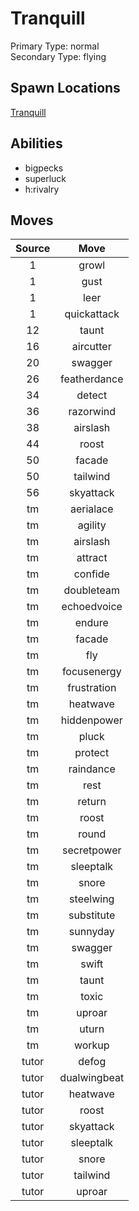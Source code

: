 # Tranquill  
Primary Type: normal  
Secondary Type: flying  
  
## Spawn Locations  
[Tranquill](/data/spawn_presets/tranquill.md)  
  
## Abilities  
  * bigpecks
  * superluck
  * h:rivalry
  
  
## Moves  
  
| Source | Move |  
|:---:|:---:|  
| 1 | growl |  
| 1 | gust |  
| 1 | leer |  
| 1 | quickattack |  
| 12 | taunt |  
| 16 | aircutter |  
| 20 | swagger |  
| 26 | featherdance |  
| 34 | detect |  
| 36 | razorwind |  
| 38 | airslash |  
| 44 | roost |  
| 50 | facade |  
| 50 | tailwind |  
| 56 | skyattack |  
| tm | aerialace |  
| tm | agility |  
| tm | airslash |  
| tm | attract |  
| tm | confide |  
| tm | doubleteam |  
| tm | echoedvoice |  
| tm | endure |  
| tm | facade |  
| tm | fly |  
| tm | focusenergy |  
| tm | frustration |  
| tm | heatwave |  
| tm | hiddenpower |  
| tm | pluck |  
| tm | protect |  
| tm | raindance |  
| tm | rest |  
| tm | return |  
| tm | roost |  
| tm | round |  
| tm | secretpower |  
| tm | sleeptalk |  
| tm | snore |  
| tm | steelwing |  
| tm | substitute |  
| tm | sunnyday |  
| tm | swagger |  
| tm | swift |  
| tm | taunt |  
| tm | toxic |  
| tm | uproar |  
| tm | uturn |  
| tm | workup |  
| tutor | defog |  
| tutor | dualwingbeat |  
| tutor | heatwave |  
| tutor | roost |  
| tutor | skyattack |  
| tutor | sleeptalk |  
| tutor | snore |  
| tutor | tailwind |  
| tutor | uproar |  
  
